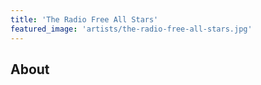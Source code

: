 ```yaml
---
title: 'The Radio Free All Stars'
featured_image: 'artists/the-radio-free-all-stars.jpg'
---
```


## About



